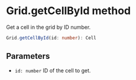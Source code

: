 # Grid.getCellById method

Get a cell in the grid by ID number.

```typescript
Grid.getCellById(id: number): Cell
```

## Parameters

- `id: number` ID of the cell to get.

